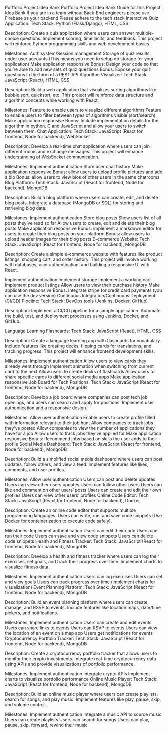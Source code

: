 Portfolio Project Idea Bank
Portfolio Project Idea Bank
Guide for this Project Idea Bank
If you are in a team without Back-End engineers please use Firebase as your backend
Please adhere to the tech stack
Interactive Quiz Application:
Tech Stack:
Python (Flask/Django), HTML, CSS

Description:
Create a quiz application where users can answer multiple-choice questions. Implement scoring, time limits, and feedback. This project will reinforce Python programming skills and web development basics.

Milestones:
Auth system/Session management
Storage of quiz results under user accounts (This means you need to setup db storage for your application)
Make application responsive
Bonus: Design your code so that you’re able to add new sets of quiz questions
Bonus: Expose your quiz questions in the form of a REST API
Algorithm Visualizer:
Tech Stack:
JavaScript (React), HTML, CSS

Description:
Build a web application that visualizes sorting algorithms like bubble sort, quicksort, etc. This project will reinforce data structure and algorithm concepts while working with React.

Milestones:
Feature to enable users to visualize different algorithms
Feature to enable users to filter between types of algorithms visible (sort/search)
Make application responsive
Bonus: Include implementation details for the algorithm in python, C and JavaScript and allow your users to switch between them.
Chat Application:
Tech Stack:
JavaScript (React for frontend, Node for backend), WebSocket

Description:
Develop a real-time chat application where users can join different rooms and exchange messages. This project will enhance understanding of WebSocket communication.

Milestones:
Implement authentication
Store user chat history
Make application responsive
Bonus: allow users to upload profile pictures and add a bio
Bonus: allow users to view bios of other users in the same chatrooms
Blog Platform:
Tech Stack:
JavaScript (React for frontend, Node for backend), MongoDB

Description:
Build a blog platform where users can create, edit, and delete blog posts. Integrate a database (MongoDB or SQL) for storing and retrieving blog data.

Milestones:
Implement authentication
Store blog posts
Show users list of all posts they’ve read so far
Allow users to create, edit and delete their blog posts
Make application responsive
Bonus: implement a markdown editor for users to create their blog posts on your platform
Bonus: allow users to upload header images for their blog posts
E-commerce Website:
Tech Stack:
JavaScript (React for frontend, Node for backend), MongoDB

Description:
Create a simple e-commerce website with features like product listings, shopping cart, and order history. This project will involve working with databases, user authentication, and building a responsive UI with React.

Implement authentication
Implement storage
Implement a working cart
Implement product listings
Allow users to view their purchase history
Make application responsive
Bonus: Integrate stripe for credit card payments (you can use the dev version)
Continuous Integration/Continuous Deployment (CI/CD) Pipeline:
Tech Stack:
DevOps tools (Jenkins, Docker, GitHub)

Description:
Implement a CI/CD pipeline for a sample application. Automate the build, test, and deployment processes using Jenkins, Docker, and GitHub.

Language Learning Flashcards:
Tech Stack:
JavaScript (React), HTML, CSS

Description:
Create a language learning app with flashcards for vocabulary. Include features like creating decks, flipping cards for translations, and tracking progress. This project will enhance frontend development skills.

Milestones:
Implement authentication
Allow users to view cards they already went through
Implement animation when switching from current card to the next
Allow users to create decks of flashcards
Allow users to share specific cards to different social media apps
Make application responsive
Job Board for Tech Positions:
Tech Stack:
JavaScript (React for frontend, Node for backend), MongoDB

Description:
Develop a job board where companies can post tech job openings, and users can search and apply for positions. Implement user authentication and a responsive design.

Milestones:
Allow user authentication
Enable users to create profile filled with information relevant to their job hunt
Allow companies to track jobs they’ve posted
Allow companies to view the number of applications they have for a job
Allow users to track jobs they’ve applied for
Make application responsive
Bonus: Recommend jobs based on skills the user adds to their profile
Social Media Dashboard:
Tech Stack:
JavaScript (React for frontend, Node for backend), MongoDB

Description:
Build a simplified social media dashboard where users can post updates, follow others, and view a feed. Implement features like likes, comments, and user profiles.

Milestones:
Allow user authentication
Users can post and delete updates
Users can view other users updates
Users can follow other users
Users can like and comment on other users’ posts
Users can create and edit their own profiles
Users can view other users’ profiles
Online Code Editor:
Tech Stack:
JavaScript (React for frontend, Node for backend), Docker

Description:
Create an online code editor that supports multiple programming languages. Users can write, run, and save code snippets (Use Docker for containerization to execute code safely).

Milestones:
Implement authentication
Users can edit their code
Users can run their code
Users can save and view code snippets
Users can delete code snippets
Health and Fitness Tracker:
Tech Stack:
JavaScript (React for frontend, Node for backend), MongoDB

Description:
Develop a health and fitness tracker where users can log their exercises, set goals, and track their progress over time. Implement charts to visualize fitness data.

Milestones:
Implement authentication
Users can log exercises
Users can set and view goals
Users can track progress over time (implement charts for visualization)
Event Planning Platform:
Tech Stack:
JavaScript (React for frontend, Node for backend), MongoDB

Description:
Build an event planning platform where users can create, manage, and RSVP to events. Include features like location maps, date/time pickers, and notifications.

Milestones:
Implement authentication
Users can create and edit events
Users can share links to events
Users can RSVP to events
Users can view the location of an event on a map app
Users get notifications for events
Cryptocurrency Portfolio Tracker:
Tech Stack:
JavaScript (React for frontend, Node for backend), MongoDB

Description:
Create a cryptocurrency portfolio tracker that allows users to monitor their crypto investments. Integrate real-time cryptocurrency data using APIs and provide visualizations of portfolio performance.

Milestones:
Implement authentication
Integrate crypto APIs
Implement charts to visualize portfolio performance
Online Music Player:
Tech Stack:
JavaScript (React for frontend, Node for backend), MongoDB

Description:
Build an online music player where users can create playlists, search for songs, and play music. Implement features like play, pause, skip, and volume control.

Milestones:
Implement authentication
Integrate a music API to source music
Users can create playlists
Users can search for songs
Users can play, pause, skip, forward, rewind their music


